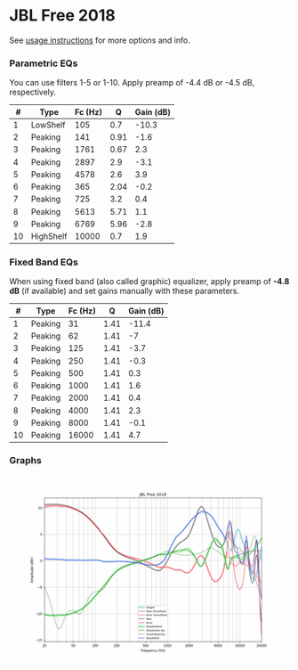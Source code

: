 # JBL Free 2018
See [usage instructions](https://github.com/jaakkopasanen/AutoEq#usage) for more options and info.

### Parametric EQs
You can use filters 1-5 or 1-10. Apply preamp of -4.4 dB or -4.5 dB, respectively.

|   # | Type      |   Fc (Hz) |    Q |   Gain (dB) |
|-----|-----------|-----------|------|-------------|
|   1 | LowShelf  |       105 | 0.7  |       -10.3 |
|   2 | Peaking   |       141 | 0.91 |        -1.6 |
|   3 | Peaking   |      1761 | 0.67 |         2.3 |
|   4 | Peaking   |      2897 | 2.9  |        -3.1 |
|   5 | Peaking   |      4578 | 2.6  |         3.9 |
|   6 | Peaking   |       365 | 2.04 |        -0.2 |
|   7 | Peaking   |       725 | 3.2  |         0.4 |
|   8 | Peaking   |      5613 | 5.71 |         1.1 |
|   9 | Peaking   |      6769 | 5.96 |        -2.8 |
|  10 | HighShelf |     10000 | 0.7  |         1.9 |

### Fixed Band EQs
When using fixed band (also called graphic) equalizer, apply preamp of **-4.8 dB** (if available) and set gains manually with these parameters.

|   # | Type    |   Fc (Hz) |    Q |   Gain (dB) |
|-----|---------|-----------|------|-------------|
|   1 | Peaking |        31 | 1.41 |       -11.4 |
|   2 | Peaking |        62 | 1.41 |        -7   |
|   3 | Peaking |       125 | 1.41 |        -3.7 |
|   4 | Peaking |       250 | 1.41 |        -0.3 |
|   5 | Peaking |       500 | 1.41 |         0.3 |
|   6 | Peaking |      1000 | 1.41 |         1.6 |
|   7 | Peaking |      2000 | 1.41 |         0.4 |
|   8 | Peaking |      4000 | 1.41 |         2.3 |
|   9 | Peaking |      8000 | 1.41 |        -0.1 |
|  10 | Peaking |     16000 | 1.41 |         4.7 |

### Graphs
![](./JBL%20Free%202018.png)
